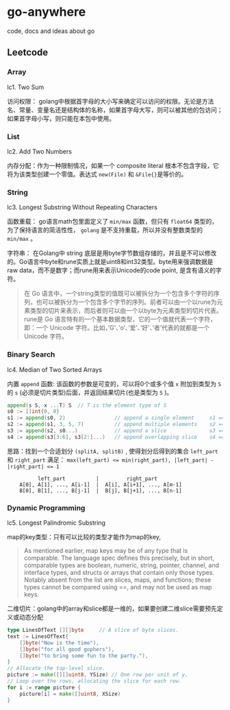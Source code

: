 # go-anywhere
code, docs and ideas about go


## 

## Leetcode

### Array
lc1. Two Sum  

访问权限： golang中根据首字母的大小写来确定可以访问的权限。无论是方法名、常量、变量名还是结构体的名称，如果首字母大写，则可以被其他的包访问；如果首字母小写，则只能在本包中使用。

### List
lc2. Add Two Numbers

内存分配：作为一种限制情况，如果一个 composite literal 根本不包含字段，它将为该类型创建一个零值。表达式 `new(File)` 和 `&File{}`是等价的。

### String

lc3. Longest Substring Without Repeating Characters

函数重载： go语言math包里面定义了 `min/max` 函数，但只有 `float64` 类型的，为了保持语言的简洁性性， `golang` 是不支持重载，所以并没有整数类型的 `min/max` 。

字符串： 在Golang中 string 底层是用byte字节数组存储的，并且是不可以修改的。Go语言中byte和rune实质上就是uint8和int32类型。byte用来强调数据是raw data，而不是数字；而rune用来表示Unicode的code point, 是含有语义的字符。

>在 Go 语言中，一个string类型的值既可以被拆分为一个包含多个字符的序列，也可以被拆分为一个包含多个字节的序列。前者可以由一个以rune为元素类型的切片来表示，而后者则可以由一个以byte为元素类型的切片代表。 rune是 Go 语言特有的一个基本数据类型，它的一个值就代表一个字符，即：一个 Unicode 字符。比如，’G’、’o’、’爱’、’好’、’者’代表的就都是一个 Unicode 字符。

### Binary Search

lc4. Median of Two Sorted Arrays

内置 `append` 函数: 该函数的参数是可变的，可以将0个或多个值 `x` 附加到类型为 `S` 的 `s` (必须是切片类型)后面，并返回结果切片(也是类型为 `S` )。

```go
append(s S, x ...T) S  // T is the element type of S
s0 := []int{0, 0}
s1 := append(s0, 2)                // append a single element     s1 == []int{0, 0, 2}
s2 := append(s1, 3, 5, 7)          // append multiple elements    s2 == []int{0, 0, 2, 3, 5, 7}
s3 := append(s2, s0...)            // append a slice              s3 == []int{0, 0, 2, 3, 5, 7, 0, 0}
s4 := append(s3[3:6], s3[2:]...)   // append overlapping slice    s4 == []int{3, 5, 7, 2, 3, 5, 7, 0, 0}
```
思路：找到一个合适划分 `(splitA, splitB)` , 使得划分后得到的集合 `left_part` 和 `right_part` 满足： `max(left_part) <= min(right_part), |left_part| - |right_part| <= 1`
```
          left_part          |         right_part
    A[0], A[1], ..., A[i-1]  |  A[i], A[i+1], ..., A[m-1]
    B[0], B[1], ..., B[j-1]  |  B[j], B[j+1], ..., B[n-1]
```

### Dynamic Programming

lc5. Longest Palindromic Substring

map的key类型：只有可以比较的类型才能作为map的key, 

> As mentioned earlier, map keys may be of any type that is comparable. The language spec defines this precisely, but in short, comparable types are boolean, numeric, string, pointer, channel, and interface types, and structs or arrays that contain only those types. Notably absent from the list are slices, maps, and functions; these types cannot be compared using ==, and may not be used as map keys.


二维切片：golang中的array和slice都是一维的，如果要创建二维slice需要预先定义或动态分配

```go
type LinesOfText [][]byte     // A slice of byte slices.
text := LinesOfText{
	[]byte("Now is the time"),
	[]byte("for all good gophers"),
	[]byte("to bring some fun to the party."),
}
// Allocate the top-level slice.
picture := make([][]uint8, YSize) // One row per unit of y.
// Loop over the rows, allocating the slice for each row.
for i := range picture {
	picture[i] = make([]uint8, XSize)
}
```
